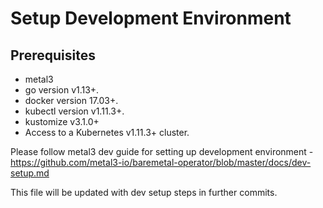 # Setup Development Environment

## Prerequisites

* metal3
* go version v1.13+.
* docker version 17.03+.
* kubectl version v1.11.3+.
* kustomize v3.1.0+
* Access to a Kubernetes v1.11.3+ cluster.

Please follow metal3 dev guide for setting up development environment - https://github.com/metal3-io/baremetal-operator/blob/master/docs/dev-setup.md

This file will be updated with dev setup steps in further commits.
